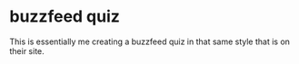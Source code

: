 # buzzfeed quiz

This is essentially me creating a buzzfeed quiz in that same style that is on their site.
